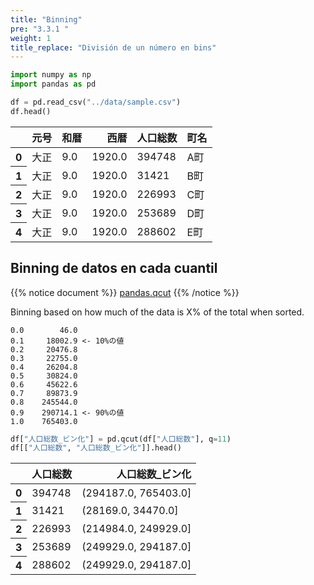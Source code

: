 ```yaml
---
title: "Binning"
pre: "3.3.1 "
weight: 1
title_replace: "División de un número en bins"
---
```



```python
import numpy as np
import pandas as pd

df = pd.read_csv("../data/sample.csv")
df.head()
```

<div>
<style scoped>
    .dataframe tbody tr th:only-of-type {
        vertical-align: middle;
    }

    .dataframe tbody tr th {
        vertical-align: top;
    }

    .dataframe thead th {
        text-align: right;
    }
</style>
<table class="dataframe">
  <thead>
    <tr style="text-align: right;">
      <th></th>
      <th>元号</th>
      <th>和暦</th>
      <th>西暦</th>
      <th>人口総数</th>
      <th>町名</th>
    </tr>
  </thead>
  <tbody>
    <tr>
      <th>0</th>
      <td>大正</td>
      <td>9.0</td>
      <td>1920.0</td>
      <td>394748</td>
      <td>A町</td>
    </tr>
    <tr>
      <th>1</th>
      <td>大正</td>
      <td>9.0</td>
      <td>1920.0</td>
      <td>31421</td>
      <td>B町</td>
    </tr>
    <tr>
      <th>2</th>
      <td>大正</td>
      <td>9.0</td>
      <td>1920.0</td>
      <td>226993</td>
      <td>C町</td>
    </tr>
    <tr>
      <th>3</th>
      <td>大正</td>
      <td>9.0</td>
      <td>1920.0</td>
      <td>253689</td>
      <td>D町</td>
    </tr>
    <tr>
      <th>4</th>
      <td>大正</td>
      <td>9.0</td>
      <td>1920.0</td>
      <td>288602</td>
      <td>E町</td>
    </tr>
  </tbody>
</table>
</div>



## Binning de datos en cada cuantil

{{% notice document %}}
[pandas.qcut](https://pandas.pydata.org/pandas-docs/stable/reference/api/pandas.qcut.html)
{{% /notice %}}

Binning based on how much of the data is X% of the total when sorted.
```
0.0        46.0
0.1     18002.9 <- 10%の値
0.2     20476.8
0.3     22755.0
0.4     26204.8
0.5     30824.0
0.6     45622.6
0.7     89873.9
0.8    245544.0
0.9    290714.1 <- 90%の値
1.0    765403.0
```


```python
df["人口総数_ビン化"] = pd.qcut(df["人口総数"], q=11)
df[["人口総数", "人口総数_ビン化"]].head()
```




<div>
<style scoped>
    .dataframe tbody tr th:only-of-type {
        vertical-align: middle;
    }

    .dataframe tbody tr th {
        vertical-align: top;
    }

    .dataframe thead th {
        text-align: right;
    }
</style>
<table class="dataframe">
  <thead>
    <tr style="text-align: right;">
      <th></th>
      <th>人口総数</th>
      <th>人口総数_ビン化</th>
    </tr>
  </thead>
  <tbody>
    <tr>
      <th>0</th>
      <td>394748</td>
      <td>(294187.0, 765403.0]</td>
    </tr>
    <tr>
      <th>1</th>
      <td>31421</td>
      <td>(28169.0, 34470.0]</td>
    </tr>
    <tr>
      <th>2</th>
      <td>226993</td>
      <td>(214984.0, 249929.0]</td>
    </tr>
    <tr>
      <th>3</th>
      <td>253689</td>
      <td>(249929.0, 294187.0]</td>
    </tr>
    <tr>
      <th>4</th>
      <td>288602</td>
      <td>(249929.0, 294187.0]</td>
    </tr>
  </tbody>
</table>
</div>


